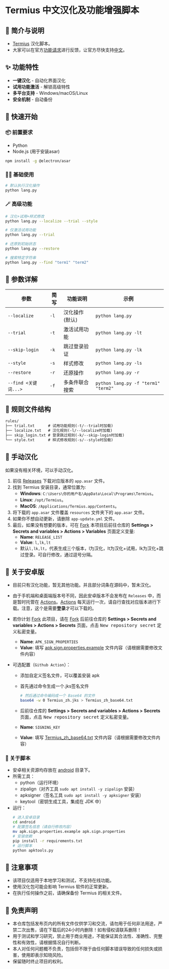 # Termius 中文汉化及功能增强脚本

## 🎉 简介与说明

- [Termius][termius] 汉化脚本。
- 大家可以在官方[功能请求][consideration]进行反馈，让官方尽快支持[中文][localization]。

## ✨ 功能特性

- **一键汉化** - 自动化界面汉化
- **试用功能激活** - 解锁高级特性
- **多平台支持** - Windows/macOS/Linux
- **安全机制** - 自动备份

## 🚀 快速开始

### 📦 前置要求

- Python
- Node.js (用于安装asar)

```bash
npm install -g @electron/asar
```

### 🧑‍💻 基础使用

```bash
# 默认执行汉化操作
python lang.py
```

### 🪄 高级功能

```bash
# 汉化+试用+样式修改
python lang.py --localize --trial --style

# 仅激活试用功能
python lang.py --trial

# 还原到初始状态
python lang.py --restore

# 搜索特定字符串
python lang.py --find "term1" "term2"
```

## 🔬 参数详解

| 参数                | 简写   | 功能说明     | 示例                                  |
|-------------------|------|----------|-------------------------------------|
| `--localize`      | `-l` | 汉化操作(默认) | `python lang.py`                    |
| `--trial`         | `-t` | 激活试用功能   | `python lang.py -lt`                |
| `--skip-login`    | `-k` | 跳过登录验证   | `python lang.py -lk`                |
| `--style`         | `-s` | 样式修改     | `python lang.py -ls`                |
| `--restore`       | `-r` | 还原操作     | `python lang.py -r`                 |
| `--find <关键词...>` | `-f` | 多条件联合搜索  | `python lang.py -f "term1" "term2"` |

## 📂 规则文件结构

```markdown
rules/
├── trial.txt      # 试用功能规则(-t/--trial时加载)
├── localize.txt   # 汉化规则(-l/--localize时加载)
├── skip_login.txt # 登录跳过规则(-k/--skip-login时加载)
└── style.txt      # 样式修改规则(-s/--style时加载)
```

## 🤷 手动汉化

如果没有相关环境，可以手动汉化。

1. 前往 [Releases][releases] 下载对应版本的 `app.asar` 文件。
2. 找到 Termius 安装目录，通常位置为:
    - **Windows**: `C:\Users\你的用户名\AppData\Local\Programs\Termius`。
    - **Linux**: `/opt/Termius`。
    - **MacOS**: `/Applications/Termius.app/Contents`。
3. 将下载的 `app.asar` 文件覆盖 `resources` 文件夹下的 `app.asar` 文件。
4. 如果你不想自动更新，请删除 `app-update.yml` 文件。
5. 最后，如果没有想要的版本，可在 [Fork][fork] 本项目后前往仓库的 **Settings > Secrets and variables > Actions > Variables** 页面定义变量:
   - **Name**: `RELEASE_LIST`
   - **Value**: `l,lk,lt`
   - 默认`l,lk,lt`，代表生成三个版本，l为汉化，lt为汉化+试用，lk为汉化+跳过登录。可自行修改，通过逗号分隔。

## 📱 关于安卓版
- 目前只有汉化功能，暂无其他功能。并且部分词条在源码中，暂未汉化。
- 由于手机端和桌面端版本号不同，因此安卓版本不会发布在 `Releases` 中，而是暂时托管在 [Actions][localize-android]。[Actions][localize-android] 每天运行一次，请自行查找对应版本进行下载。注意，这个是需要**登录**才可以下载的。
- 若你计划 [Fork][fork] 此项目，请在 [Fork][fork] 后前往仓库的 **Settings > Secrets and variables > Actions > Secrets** 页面，点击 <kbd>New repository secret</kbd> 定义私密变量。
  - **Name**: `APK_SIGN_PROPERTIES`
  - **Value**: 填写 [apk.sign.properties.example](android/apk.sign.properties.example) 文件内容（请根据需要修改文件内容）

- 可选配置（`Github Action`）：
  - 添加自定义签名文件，可以覆盖安装 apk
  - 首先通过命令生成一个.jks签名文件
      ```bash
    # 然后通过命令编码成一个 Base64 的文件
    base64 -w 0 Termius_zh.jks > Termius_zh_base64.txt
      ```
  - 后前往仓库的 **Settings > Secrets and variables > Actions > Secrets** 页面，点击 <kbd>New repository secret</kbd> 定义私密变量。
  
  - **Name**: `SIGNING_KEY`
  - **Value**: 填写 [Termius_zh_base64.txt](Base64生成的文件) 文件内容（请根据需要修改文件内容）

### 🤖 关于脚本
- 安卓相关资源均存放在 [android](android) 目录下。
- 所需工具：
  - python（运行环境）
  - zipalign（对齐工具 `sudo apt install -y zipalign` 安装）
  - apksigner（签名工具 `sudo apt install -y apksigner` 安装）
  - keytool（密钥生成工具，集成在 JDK 中）
- 运行：
   ```bash
   # 进入安卓目录
   cd android
   # 配置签名信息（请自行修改内容）
   mv apk.sign.properties.example apk.sign.properties
   # 安装依赖
   pip install -r requirements.txt
   # 运行脚本
   python apktools.py
   ```

## 🔔 注意事项

- 该项目仅适用于本地学习和测试，不支持在线功能。
- 使用汉化包可能会影响 Termius 软件的正常更新。
- 在执行任何操作之前，请确保备份 Termius 的相关文件。

## 📜 免责声明

- 本仓库包括发布页内的所有文件仅供学习和交流，请勿用于任何非法用途，严禁二次出售，请在下载后的24小时内删除！如有侵权请联系删除！
- 用于测试和学习研究，禁止用于商业用途，不能保证其合法性、准确性、完整性和有效性，请根据情况自行判断。
- 本人对任何问题概不负责，包括但不限于由任何脚本错误导致的任何损失或损害，使用即表示知晓风险。
- 保留随时终止项目的权利。


<!-- LINK -->
[termius]: https://termius.com
[consideration]: https://ideas.termius.com/tabs/1-under-consideration
[localization]: https://ideas.termius.com/c/82-chinese-localization
[releases]: https://github.com/ArcSurge/Termius-Pro-zh_CN/releases
[fork]: https://github.com/ArcSurge/Termius-Pro-zh_CN/fork
[secrets]: https://github.com/ArcSurge/Termius-Pro-zh_CN/settings/secrets/actions
[variables]: https://github.com/ArcSurge/Termius-Pro-zh_CN/settings/variables/actions
[actions]: https://github.com/ArcSurge/Termius-Pro-zh_CN/actions
[localize-android]: https://github.com/ArcSurge/Termius-Pro-zh_CN/actions/workflows/localize-android.yml
